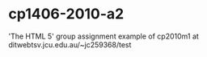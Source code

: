 # cp1406-2010-a2
'The HTML 5' group assignment
example of cp2010m1 at ditwebtsv.jcu.edu.au/~jc259368/test
